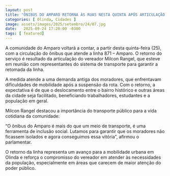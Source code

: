 ```yaml
---
layout: post
title: "ÔNIBUS DO AMPARO RETORNA ÀS RUAS NESTA QUINTA APÓS ARTICULAÇÃO DO VEREADOR MILCON RANGEL"
categories: [ Olinda, Cidades ]
image: assets/images/2025/setembro/24/07.jpg
date:   2025-09-24 17:20:00 -0300
tags: [ featured]
---   
```

A comunidade do Amparo voltará a contar, a partir desta quinta-feira (25), com a circulação do ônibus que atende a linha 871 – Amparo. O retorno do serviço é resultado da articulação do vereador Milcon Rangel, que esteve em reunião com representantes do sistema de transporte para garantir a retomada da linha.

A medida atende a uma demanda antiga dos moradores, que enfrentavam dificuldades de mobilidade após a suspensão da rota. Com o retorno, a expectativa é de que o deslocamento entre o bairro histórico e outras áreas da cidade seja facilitado, beneficiando trabalhadores, estudantes e a população em geral.

Milcon Rangel destacou a importância do transporte público para a vida cotidiana da comunidade:

“O ônibus do Amparo é mais do que um meio de transporte, é uma ferramenta de inclusão social. Lutamos para garantir que os moradores não ficassem isolados e agora conseguimos essa vitória”, afirmou o parlamentar.

O retorno da linha representa um avanço para a mobilidade urbana em Olinda e reforça o compromisso do vereador em atender às necessidades da população, especialmente em áreas que carecem de maior atenção do poder público.